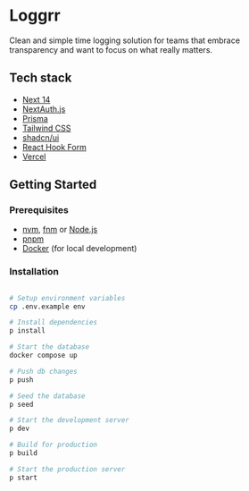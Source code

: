 # Loggrr

Clean and simple time logging solution for teams that embrace transparency and want to focus on what really matters.

## Tech stack

- [Next 14](https://nextjs.org)
- [NextAuth.js](https://next-auth.js.org)
- [Prisma](https://prisma.io)
- [Tailwind CSS](https://tailwindcss.com)
- [shadcn/ui](https://ui.shadcn.com/)
- [React Hook Form](https://react-hook-form.com)
- [Vercel](https://vercel.com)

## Getting Started

### Prerequisites

- [nvm](https://github.com/nvm-sh/nvm), [fnm](https://github.com/Schniz/fnm) or [Node.js](https://nodejs.org/en/)
- [pnpm](https://pnpm.io/)
- [Docker](https://docs.docker.com/get-docker/) (for local development)

### Installation

```bash

# Setup environment variables
cp .env.example env

# Install dependencies
p install

# Start the database
docker compose up

# Push db changes
p push

# Seed the database
p seed

# Start the development server
p dev

# Build for production
p build

# Start the production server
p start
```
